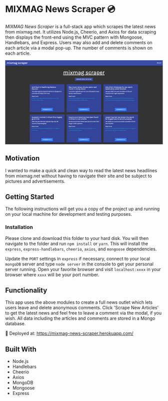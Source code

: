 # MIXMAG News Scraper 💿

_MIXMAG News Scraper_ is a full-stack app which scrapes the latest news from mixmag.net. It utilizes Node.js, Cheerio, and Axios for data scraping then displays the front-end using the MVC pattern with Mongoose, Handlebars, and Express. Users may also add and delete comments on each article via a modal pop-up. The number of comments is shown on each article.

![Screenshot](public/assets/img/screenshot.png)

## Motivation

I wanted to make a quick and clean way to read the latest news headlines from mixmag.net without having to navigate their site and be subject to pictures and advertisements.

## Getting Started

The following instructions will get you a copy of the project up and running on your local machine for development and testing purposes.

### Installation

Please clone and download this folder to your hard disk. You will then navigate to the folder and run `npm install` or `yarn`. This will install the `express`, `express-handlebars`, `cheerio`, `axios`, and `mongoose` dependencies.

Update the `PORT` settings in `express` if necessary, connect to your local `mongoDB` server and type `node server` in the console to get your personal server running. Open your favorite browser and visit `localhost:xxxx` in your browser where `xxxx` will be your port number.

## Functionality

This app uses the above modules to create a full news outlet which lets users leave and delete anonymous comments. Click 'Scrape New Articles' to get the latest news and feel free to leave a comment via the modal, if you wish. All data including the articles and comments are stored in a Mongo database.

🚀 Deployed at: https://mixmag-news-scraper.herokuapp.com/

## Built With

- Node.js
- Handlebars
- Cheerio
- Axios
- MongoDB
- Mongoose
- Express
